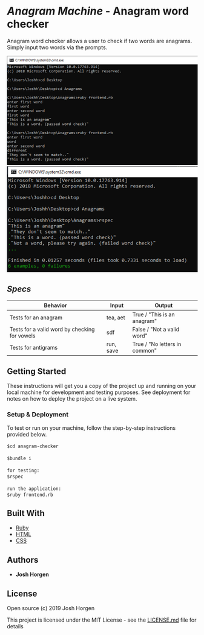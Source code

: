 # _Anagram Machine_ - Anagram word checker
  
  Anagram word checker allows a user to check if two words are anagrams. Simply input two words via the prompts.

![](assets/anagrams.png)
<br />
![](assets/anagrams-tests.png)
  
## _Specs_

| Behavior | Input | Output |
| -------- | ----- | ------ |
|Tests for an anagram|tea, aet |True / "This is an anagram" |
|Tests for a valid word by checking for vowels |sdf |False / "Not a valid word" |
|Tests for antigrams|run, save|True / "No letters in common" |

## Getting Started

These instructions will get you a copy of the project up and running on your local machine for development and testing purposes. See deployment for notes on how to deploy the project on a live system.


### Setup & Deployment

To test or run on your machine, follow the step-by-step instructions provided below.

```
$cd anagram-checker

$bundle i

for testing:
$rspec

run the application:
$ruby frontend.rb

``` 

## Built With

* [Ruby](https://www.ruby-lang.org/en/)
* [HTML](https://www.w3.org/html/)
* [CSS](https://www.w3.org/Style/CSS/Overview.en.html)



## Authors

* **Josh Horgen**

## License

Open source (c) 2019 Josh Horgen

This project is licensed under the MIT License - see the [LICENSE.md](LICENSE.md) file for details

